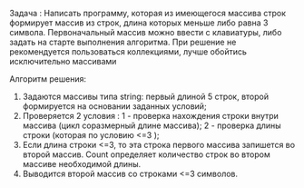 Задача :
Написать программу, которая из имеющегося массива строк формирует массив из строк, длина которых меньше либо равна 3 символа. Первоначальный массив можно ввести с клавиатуры, либо задать на старте выполнения алгоритма. При решение не рекомендуется пользоваться коллекциями, лучше обойтись исключительно массивами

Алгоритм решения:
1. Задаются массивы типа string: первый длиной 5 строк, второй формируется на основании заданных условий;
2. Проверяется 2 условия : 1 - проверка нахождения строки внутри массива  (цикл соразмерный длине массива); 2 - проверка длины строки (которая по условию  <=3 );
3. Если длина строки <=3, то эта строка первого массива запишется во второй массив. Count определяет количество строк во втором массиве необходимой длины.
4. Выводится второй массив со строками <=3 символов.




